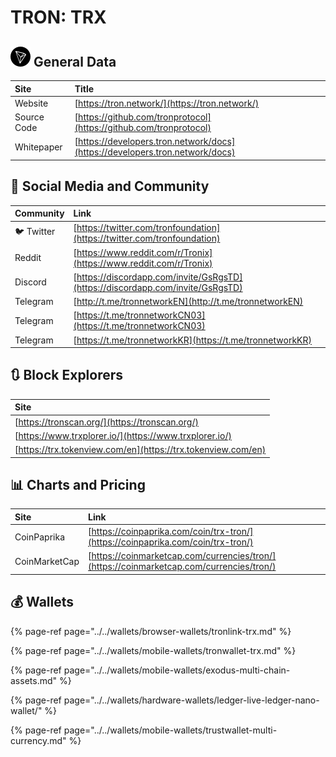 # TRON: TRX

## ![](../../.gitbook/assets/trx.png) General Data

| Site | Title |
| :--- | :--- |
| Website | [https://tron.network/](https://tron.network/) |
| Source Code | [https://github.com/tronprotocol](https://github.com/tronprotocol) |
| Whitepaper | [https://developers.tron.network/docs](https://developers.tron.network/docs) |

## 🙋 Social Media and Community

| Community | Link |
| :--- | :--- |
| 🐦 Twitter | [https://twitter.com/tronfoundation](https://twitter.com/tronfoundation) |
| Reddit | [https://www.reddit.com/r/Tronix](https://www.reddit.com/r/Tronix) |
| Discord | [https://discordapp.com/invite/GsRgsTD](https://discordapp.com/invite/GsRgsTD) |
| Telegram | [http://t.me/tronnetworkEN](http://t.me/tronnetworkEN) |
| Telegram | [https://t.me/tronnetworkCN03](https://t.me/tronnetworkCN03) |
| Telegram | [https://t.me/tronnetworkKR](https://t.me/tronnetworkKR) |

## 🔃 Block Explorers

| Site |
| :--- |
| [https://tronscan.org/](https://tronscan.org/) |
| [https://www.trxplorer.io/](https://www.trxplorer.io/) |
| [https://trx.tokenview.com/en](https://trx.tokenview.com/en) |

## 📊 Charts and Pricing

| Site | Link |
| :--- | :--- |
| CoinPaprika | [https://coinpaprika.com/coin/trx-tron/](https://coinpaprika.com/coin/trx-tron/) |
| CoinMarketCap | [https://coinmarketcap.com/currencies/tron/](https://coinmarketcap.com/currencies/tron/) |

## 💰 Wallets

{% page-ref page="../../wallets/browser-wallets/tronlink-trx.md" %}

{% page-ref page="../../wallets/mobile-wallets/tronwallet-trx.md" %}

{% page-ref page="../../wallets/mobile-wallets/exodus-multi-chain-assets.md" %}

{% page-ref page="../../wallets/hardware-wallets/ledger-live-ledger-nano-wallet/" %}

{% page-ref page="../../wallets/mobile-wallets/trustwallet-multi-currency.md" %}



